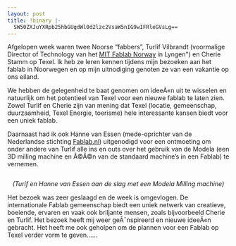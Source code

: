 ```yaml
---
layout: post
title: !binary |-
  SW50ZXJuYXRpb25hbGUgdWl0d2lzc2VsaW5nIG9wIFRleGVsLg==
---
```

<p>Afgelopen week waren twee Noorse &#8220;fabbers&#8221;, Turlif Vilbrandt (voormalige Director of Technology van het <a href="http://www.fablab.no"><span class="caps">MIT</span> Fablab Norway</a> in Lyngen&quot;) en Cherie Stamm op Texel. Ik heb ze leren kennen tijdens mijn bezoeken aan het fablab in Noorwegen en op mijn uitnodiging genoten ze van een vakantie op ons eiland.</p>
<p>We hebben de gelegenheid te baat genomen om ideeÃ«n uit te wisselen en natuurlijk om het potentieel van Texel voor een nieuwe fablab te laten zien. Zowel Turlif en Cherie zijn van mening dat Texel (locatie, gemeenschap, duurzaamheid, Texel Energie, toerisme) hele interessante kansen biedt voor een uniek fablab.</p>
<p>Daarnaast had ik ook Hanne van Essen (mede-oprichter van de Nederlandse stichting <a href="http://fablab.nl">Fablab.nl</a>) uitgenodigd voor een ontmoeting om onder andere van Turlif alle ins en outs over het gebruik van de Modela (een 3D milling machine en Ã©Ã©n van de standaard machine&#8217;s in een Fablab) te vernemen.</p>
<p style="text-align:center;"><img src="/assets/2008/6/1/turlif_en_hanne_400.JPG" alt="" /></p>
<p style="text-align:center;"><em>(Turif en Hanne van Essen aan de slag met een Modela Milling machine)</em></p>
<p>Het bezoek was zeer geslaagd en de week is omgevlogen. De internationale Fablab gemeenschap biedt een uniek netwerk van creatieve, boeiende, ervaren en vaak ook briljante mensen, zoals bijvoorbeeld Cherie en Turlif. Het bezoek heeft mij weer geÃ¯nspireerd en nieuwe ideeÃ«n gebracht. Het heeft me ook geholpen om de plannen voor een Fablab op Texel verder vorm te geven&#8230;&#8230;</p>
